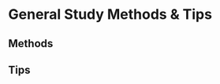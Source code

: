 # General Study Methods & Tips

## Methods

## Tips

<!---
To Do
- methods:
    - languages: sentence/word mining
    - srs: real flashcards (https://www.youtube.com/shorts/FaIfTN8JZ18)
    - srs: anki
    - crosswords
    - synthesysing (notes)
    - by doing (if you can with subject)
    - subject chunks (research me!)
    - The Feynman Technique
    - Self testing (and keep track of what you know and don’t know/how well you did on the test) (maybe find program that can help with this)
    - flashcard apps (not or kinda SRS) (like memrise, quizlet)
    - reading
    - watching videos
    - listening
    - gamification
    - gamification apps (like Duolingo)
    - online courses (like Udemy, brilliant)
    - immersion
    - games
    - subtitles (in games, tv shows, movies, etc.)
- [https://uwaterloo.ca/campus-wellness/curve-forgetting](https://uwaterloo.ca/campus-wellness/curve-forgetting)
- tips:
    - acroynms
    - pomodoro technique
    - [https://play.google.com/store/apps/details?id=com.urbandroid.ddc](https://play.google.com/store/apps/details?id=com.urbandroid.ddc)
    - sleep tips (maybe)
        - Blue light filtering
        - Black and white filters
- look at brain friendly thinking to find more ways
- Look through this [https://www.usa.edu/blog/study-techniques/](https://www.usa.edu/blog/study-techniques/)
--->